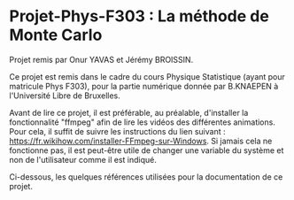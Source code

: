 # Projet-Phys-F303 : La méthode de Monte Carlo

Projet remis par Onur YAVAS et Jérémy BROISSIN.

Ce projet est remis dans le cadre du cours Physique Statistique (ayant pour matricule Phys F303), pour la partie numérique donnée par B.KNAEPEN à l'Université Libre de Bruxelles.

Avant de lire ce projet, il est préférable, au préalable, d'installer la fonctionnalité "ffmpeg" afin de lire les vidéos des différentes animations. Pour cela, il suffit de suivre les instructions du lien suivant : https://fr.wikihow.com/installer-FFmpeg-sur-Windows. Si jamais cela ne fonctionne pas, il est peut-être utile de changer une variable du système et non de l'utilisateur comme il est indiqué.

Ci-dessous, les quelques références utilisées pour la documentation de ce projet.

